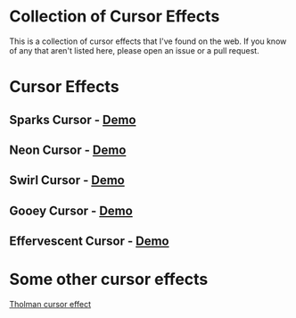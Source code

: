 # Collection of Cursor Effects

This is a collection of cursor effects that I've found on the web. If you know of any that aren't listed here, please open an issue or a pull request.

# Cursor Effects

## Sparks Cursor - [Demo](https://githubhosting.github.io/Custom-Cursor/sparks.html)

## Neon Cursor - [Demo](https://githubhosting.github.io/Custom-Cursor/neon.html)

## Swirl Cursor - [Demo](https://githubhosting.github.io/Custom-Cursor/swirl.html)

## Gooey Cursor - [Demo](https://githubhosting.github.io/Custom-Cursor/gooey.html)

## Effervescent Cursor - [Demo](https://githubhosting.github.io/Custom-Cursor/effervescent.html)

# Some other cursor effects

[Tholman cursor effect](https://tholman.com/cursor-effects/)
